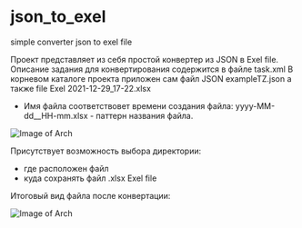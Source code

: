 # json_to_exel
simple converter json to exel file

Проект представляет из себя простой конвертер из JSON в Exel file.
Описание задания для конвертирования содержится в файле task.xml
В корневом каталоге проекта приложен сам файл JSON exampleTZ.json
а также file Exel 2021-12-29_17-22.xlsx

- Имя файла соответствовeт времени создания файла:
 yyyy-MM-dd__HH-mm.xlsx - паттерн названия файла.

![Image of Arch](https://github.com/SlartiBartFast-art/json_to_exel/blob/main/image/Screenshot_4.jpg)

 Присутствует возможность выбора директории:
  - где расположен файл
  - куда сохранять файл .xlsx Exel file

Итоговый вид файла после конвертации:

![Image of Arch](https://github.com/SlartiBartFast-art/json_to_exel/blob/main/image/Screenshot_3.jpg)
